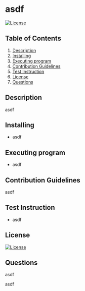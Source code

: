 # asdf

 [![License](https://img.shields.io/badge/License-Apache_2.0-blue.svg)](https://opensource.org/licenses/Apache-2.0)

## Table of Contents  
1. [Description](#description)
2. [Installing](#installing)
3. [Executing program](#executing-program)
4. [Contribution Guidelines](#contribution-guidelines)
5. [Test Instruction](#test-instruction)
6. [License](#license)
7. [Questions](#questions)

## Description

 asdf


## Installing

 * asdf


## Executing program

 * asdf


## Contribution Guidelines

 asdf


## Test Instruction

 * asdf


## License

 [![License](https://img.shields.io/badge/License-Apache_2.0-blue.svg)](https://opensource.org/licenses/Apache-2.0)


## Questions

 asdf
 
 asdf